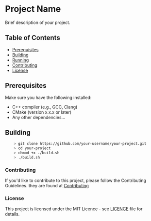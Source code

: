 # Project Name

Brief description of your project.

## Table of Contents

- [Prerequisites](#prerequisites)
- [Building](#building)
- [Running](#running)
- [Contributing](#contributing)
- [License](#license)

## Prerequisites

Make sure you have the following installed:

- C++ compiler (e.g., GCC, Clang)
- CMake (version x.x.x or later)
- Any other dependencies...

## Building
```bash
    > git clone https://github.com/your-username/your-project.git
    > cd your-project
    > chmod +x ./build.sh
    > ./build.sh
```

### Contributing

If you'd like to contribute to this project, please follow the Contributing Guidelines.
they are found at [Contributing](CONTRIBUTING.md)

### License

This project is licensed under the MIT Licence - see [LICENCE](LICENCE) file for details.